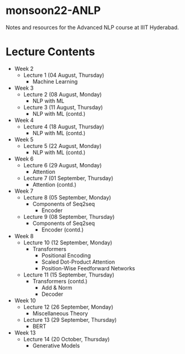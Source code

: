 # monsoon22-ANLP
Notes and resources for the Advanced NLP course at IIIT Hyderabad.

# Lecture Contents
* Week 2
    - Lecture 1 (04 August, Thursday)
        - Machine Learning
* Week 3
    - Lecture 2 (08 August, Monday)
        - NLP with ML
    - Lecture 3 (11 August, Thursday)
        - NLP with ML (contd.)
* Week 4
    - Lecture 4 (18 August, Thursday)
        - NLP with ML (contd.)
* Week 5
    - Lecture 5 (22 August, Monday)
        - NLP with ML (contd.)
* Week 6
    - Lecture 6 (29 August, Monday)
        - Attention
    - Lecture 7 (01 September, Thursday)
        - Attention (contd.)
* Week 7
    - Lecture 8 (05 September, Monday)
        - Components of Seq2seq
            - Encoder
    - Lecture 9 (08 September, Thursday)
        - Components of Seq2seq
            - Encoder (contd.)
* Week 8
    - Lecture 10 (12 September, Monday)
        - Transformers
            - Positional Encoding
            - Scaled Dot-Product Attention
            - Position-Wise Feedforward Networks
    - Lecture 11 (15 September, Thursday)
        - Transformers (contd.)
            - Add & Norm
            - Decoder
* Week 10
    - Lecture 12 (26 September, Monday)
        - Miscellaneous Theory
    - Lecture 13 (29 September, Thursday)
        - BERT
* Week 13
    - Lecture 14 (20 October, Thursday)
        - Generative Models